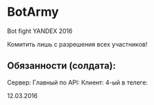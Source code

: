 # BotArmy
Bot fight YANDEX 2016

Комитить лишь с разрешения всех участников!

## Обязанности (солдата): ##
Сервер:
Главный по API:
Клиент:
4-ый в телеге:

12.03.2016
